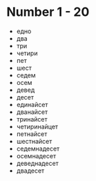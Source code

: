 # Number 1 - 20

+ едно
+ два
+ три
+ четири
+ пет
+ шест
+ седем
+ осем
+ девед
+ десет
+ единайсет
+ дванайсет
+ тринайсет
+ четиринайцет
+ петнайсет
+ шестнайсет
+ седемнадесет
+ осемнадесет
+ деведнадесет
+ двадесет